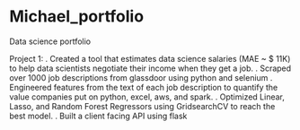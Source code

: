 # Michael_portfolio
Data science portfolio

Project 1: 
. Created a tool that estimates data science salaries (MAE ~ $ 11K) to help data scientists negotiate their income when they get a job.
. Scraped over 1000 job descriptions from glassdoor using python and selenium
. Engineered features from the text of each job description to quantify the value companies put on python, excel, aws, and spark.
. Optimized Linear, Lasso, and Random Forest Regressors using GridsearchCV to reach the best model.
. Built a client facing API using flask
